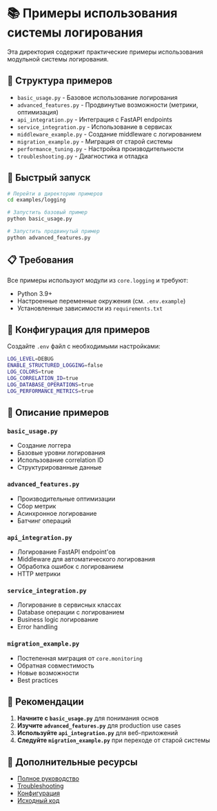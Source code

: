 # 📚 Примеры использования системы логирования

Эта директория содержит практические примеры использования модульной системы логирования.

## 📁 Структура примеров

- `basic_usage.py` - Базовое использование логирования
- `advanced_features.py` - Продвинутые возможности (метрики, оптимизация)
- `api_integration.py` - Интеграция с FastAPI endpoints
- `service_integration.py` - Использование в сервисах
- `middleware_example.py` - Создание middleware с логированием
- `migration_example.py` - Миграция от старой системы
- `performance_tuning.py` - Настройка производительности
- `troubleshooting.py` - Диагностика и отладка

## 🚀 Быстрый запуск

```bash
# Перейти в директорию примеров
cd examples/logging

# Запустить базовый пример
python basic_usage.py

# Запустить продвинутый пример
python advanced_features.py
```

## 📋 Требования

Все примеры используют модули из `core.logging` и требуют:
- Python 3.9+
- Настроенные переменные окружения (см. `.env.example`)
- Установленные зависимости из `requirements.txt`

## 🔧 Конфигурация для примеров

Создайте `.env` файл с необходимыми настройками:

```bash
LOG_LEVEL=DEBUG
ENABLE_STRUCTURED_LOGGING=false
LOG_COLORS=true
LOG_CORRELATION_ID=true
LOG_DATABASE_OPERATIONS=true
LOG_PERFORMANCE_METRICS=true
```

## 📖 Описание примеров

### `basic_usage.py`
- Создание логгера
- Базовые уровни логирования  
- Использование correlation ID
- Структурированные данные

### `advanced_features.py`
- Производительные оптимизации
- Сбор метрик
- Асинхронное логирование
- Батчинг операций

### `api_integration.py`
- Логирование FastAPI endpoint'ов
- Middleware для автоматического логирования
- Обработка ошибок с логированием
- HTTP метрики

### `service_integration.py`
- Логирование в сервисных классах
- Database операции с логированием
- Business logic логирование
- Error handling

### `migration_example.py`
- Постепенная миграция от `core.monitoring`
- Обратная совместимость
- Новые возможности
- Best practices

## 🎯 Рекомендации

1. **Начните с `basic_usage.py`** для понимания основ
2. **Изучите `advanced_features.py`** для production use cases
3. **Используйте `api_integration.py`** для веб-приложений
4. **Следуйте `migration_example.py`** при переходе от старой системы

## 🔗 Дополнительные ресурсы

- [Полное руководство](../../docs/LOGGING_SYSTEM_GUIDE.md)
- [Troubleshooting](../../docs/TROUBLESHOOTING_LOGGING.md)
- [Конфигурация](../../core/config/logging.py)
- [Исходный код](../../core/logging/) 